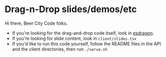 # Drag-n-Drop slides/demos/etc

Hi there, Beer City Code folks. 

* If you're looking for the drag-and-drop code itself, look in [esdragon](https://github.com/diiq/esdragon).
* If you're looking for slide content, look in `client/slides.tsx`
* If you'd like to run this code yourself, follow the README files in the API and the client directories, then run `./serve.sh`